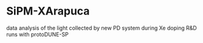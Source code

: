 # SiPM-XArapuca
data analysis of the light collected by new PD system  during Xe doping R&amp;D runs with protoDUNE-SP
